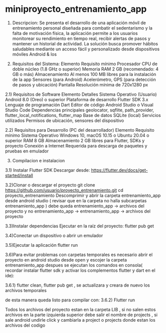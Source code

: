 # miniproyecto_entrenamiento_app

1) Descripcion:
Se presenta el desarrollo de una aplicación móvil de entrenamiento personal diseñada para combatir el sedentarismo y la falta de motivación física, la aplicación permite a los usuarios monitorear su rendimiento en tiempo real, recibir alertas de pasos y mantener un historial de actividad. 
La solución busca promover hábitos saludables mediante un acceso fácil y personalizado desde dispositivos móviles Android & Ios

2) Requisitos del Sistema:
Elemento	Requisito mínimo
Procesador	CPU de doble núcleo (1.8 GHz o superior)
Memoria RAM	2 GB (recomendado: 4 GB o más)
Almacenamiento	Al menos 100 MB libres para la instalación de la app
Sensores (para Android)	Acelerómetro, GPS (para detección de pasos y ubicación)
Pantalla	Resolución mínima de 720x1280 px

2.1) Requisitos de Software
Elemento	Detalles
Sistema Operativo (Usuario)	Android 8.0 (Oreo) o superior
Plataforma de desarrollo	Flutter SDK 3.x
Lenguaje de programación	Dart
Editor de código	Android Studio o Visual Studio Code
Dependencias principales	geolocator, sqflite, path_provider, flutter_local_notifications, flutter_map
Base de datos	SQLite (local)
Servicios utilizados	Permisos de ubicación, sensores del dispositivo

2.2) Requisitos para Desarrollo (PC del desarrollador)
Elemento	Requisito mínimo
Sistema Operativo	Windows 10, macOS 10.15 o Ubuntu 20.04 o superior
RAM	8 GB
Almacenamiento	2 GB libres para Flutter, SDKs y proyecto
Conexión a Internet	Requerida para descarga de paquetes y pruebas en emulador

3) Compilacion e instalacion

3.1) Instalar Flutter SDK
Descargar desde: https://flutter.dev/docs/get-started/install

3.2)Clonar o descargar el proyecto
git clone https://github.com/usuario/proyecto_entrenamiento.git
cd proyecto_entrenamiento
Descomprimir y abrir la carpeta entrenamiento_app desde android studio ( revisar que en la carpeta no halla subcarpetas entrenamiento_app ) debe queda entrenamiento_app -> archivos del proyecto y no entrenamiento_app -> entrenamiento_app -> archivos del proyecto

3.3)Instalar dependencias
Ejecutar en la raíz del proyecto:
flutter pub get

3.4)Conectar un dispositivo o abrir un emulador

3.5)Ejecutar la aplicación
flutter run

3.6)Para evitar problemas con carpetas temporales es necesario abrir el proyecto en android studio desde open y escojer la carpeta entrenamiento_app 
despues se ejecutan los comandos en consola( recordar instalar flutter sdk y activar los complementos flutter y dart en el ide): 

3.6.1) flutter clean,
flutter pub get  , se actualizara y creara de nuevo los archivos temporales

de esta manera queda listo para compilar con:
3.6.2) Flutter run

Todos los archivos del proyecto estan en la carpeta LIB , si no salen estos archivos en la parte izquierda superior debe salir el nombre de projects , si sale android
undirle click y cambiarla a project o projects donde estan los archivos del codigo 


